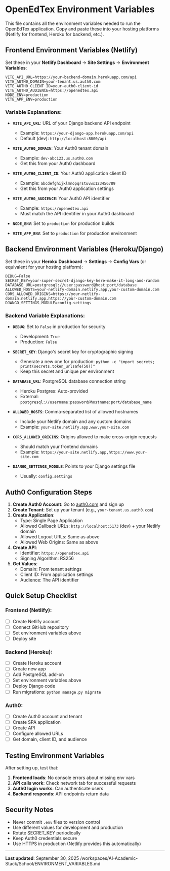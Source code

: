 # OpenEdTex Environment Variables

This file contains all the environment variables needed to run the OpenEdTex application. Copy and paste these into your hosting platforms (Netlify for frontend, Heroku for backend, etc.).

## Frontend Environment Variables (Netlify)

Set these in your **Netlify Dashboard** → **Site Settings** → **Environment Variables**:

```
VITE_API_URL=https://your-backend-domain.herokuapp.com/api
VITE_AUTH0_DOMAIN=your-tenant.us.auth0.com
VITE_AUTH0_CLIENT_ID=your-auth0-client-id
VITE_AUTH0_AUDIENCE=https://openedtex.api
NODE_ENV=production
VITE_APP_ENV=production
```

### Variable Explanations:

- **`VITE_API_URL`**: URL of your Django backend API endpoint
  - Example: `https://your-django-app.herokuapp.com/api`
  - Default (dev): `http://localhost:8000/api`

- **`VITE_AUTH0_DOMAIN`**: Your Auth0 tenant domain
  - Example: `dev-abc123.us.auth0.com`
  - Get this from your Auth0 dashboard

- **`VITE_AUTH0_CLIENT_ID`**: Your Auth0 application client ID
  - Example: `abcdefghijklmnopqrstuvwx123456789`
  - Get this from your Auth0 application settings

- **`VITE_AUTH0_AUDIENCE`**: Your Auth0 API identifier
  - Example: `https://openedtex.api`
  - Must match the API identifier in your Auth0 dashboard

- **`NODE_ENV`**: Set to `production` for production builds

- **`VITE_APP_ENV`**: Set to `production` for production environment

## Backend Environment Variables (Heroku/Django)

Set these in your **Heroku Dashboard** → **Settings** → **Config Vars** (or equivalent for your hosting platform):

```
DEBUG=False
SECRET_KEY=your-super-secret-django-key-here-make-it-long-and-random
DATABASE_URL=postgresql://user:password@host:port/database
ALLOWED_HOSTS=your-netlify-domain.netlify.app,your-custom-domain.com
CORS_ALLOWED_ORIGINS=https://your-netlify-domain.netlify.app,https://your-custom-domain.com
DJANGO_SETTINGS_MODULE=config.settings
```

### Backend Variable Explanations:

- **`DEBUG`**: Set to `False` in production for security
  - Development: `True`
  - Production: `False`

- **`SECRET_KEY`**: Django's secret key for cryptographic signing
  - Generate a new one for production: `python -c "import secrets; print(secrets.token_urlsafe(50))"`
  - Keep this secret and unique per environment

- **`DATABASE_URL`**: PostgreSQL database connection string
  - Heroku Postgres: Auto-provided
  - External: `postgresql://username:password@hostname:port/database_name`

- **`ALLOWED_HOSTS`**: Comma-separated list of allowed hostnames
  - Include your Netlify domain and any custom domains
  - Example: `your-site.netlify.app,www.your-site.com`

- **`CORS_ALLOWED_ORIGINS`**: Origins allowed to make cross-origin requests
  - Should match your frontend domains
  - Example: `https://your-site.netlify.app,https://www.your-site.com`

- **`DJANGO_SETTINGS_MODULE`**: Points to your Django settings file
  - Usually: `config.settings`

## Auth0 Configuration Steps

1. **Create Auth0 Account**: Go to [auth0.com](https://auth0.com) and sign up
2. **Create Tenant**: Set up your tenant (e.g., `your-tenant.us.auth0.com`)
3. **Create Application**:
   - Type: Single Page Application
   - Allowed Callback URLs: `http://localhost:5173` (dev) + your Netlify domain
   - Allowed Logout URLs: Same as above
   - Allowed Web Origins: Same as above
4. **Create API**:
   - Identifier: `https://openedtex.api`
   - Signing Algorithm: RS256
5. **Get Values**:
   - Domain: From tenant settings
   - Client ID: From application settings
   - Audience: The API identifier

## Quick Setup Checklist

### Frontend (Netlify):
- [ ] Create Netlify account
- [ ] Connect GitHub repository
- [ ] Set environment variables above
- [ ] Deploy site

### Backend (Heroku):
- [ ] Create Heroku account
- [ ] Create new app
- [ ] Add PostgreSQL add-on
- [ ] Set environment variables above
- [ ] Deploy Django code
- [ ] Run migrations: `python manage.py migrate`

### Auth0:
- [ ] Create Auth0 account and tenant
- [ ] Create SPA application
- [ ] Create API
- [ ] Configure allowed URLs
- [ ] Get domain, client ID, and audience

## Testing Environment Variables

After setting up, test that:

1. **Frontend loads**: No console errors about missing env vars
2. **API calls work**: Check network tab for successful requests
3. **Auth0 login works**: Can authenticate users
4. **Backend responds**: API endpoints return data

## Security Notes

- Never commit `.env` files to version control
- Use different values for development and production
- Rotate SECRET_KEY periodically
- Keep Auth0 credentials secure
- Use HTTPS in production (Netlify provides this automatically)

---

**Last updated**: September 30, 2025</content>
<parameter name="filePath">/workspaces/AI-Academic-Stack/School/ENVIRONMENT_VARIABLES.md